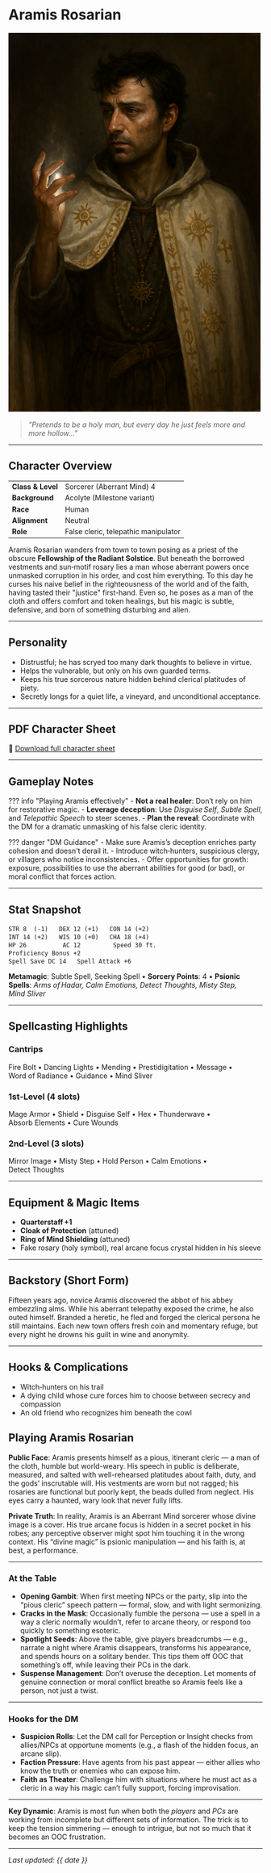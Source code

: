 # Aramis Rosarian

<img src="assets/Aramis-Rosarian.png" alt="Aramis Rosarian" width="500" />

> *"Pretends to be a holy man, but every day he just feels more and more hollow…"*

---

## Character Overview

|                   |                                      |
| ----------------- | ------------------------------------ |
| **Class & Level** | Sorcerer (Aberrant Mind) 4           |
| **Background**    | Acolyte (Milestone variant)          |
| **Race**          | Human                                |
| **Alignment**     | Neutral                              |
| **Role**          | False cleric, telepathic manipulator |

Aramis Rosarian wanders from town to town posing as a priest of the obscure **Fellowship of the Radiant Solstice**. But beneath the borrowed vestments and sun‑motif rosary lies a man whose aberrant powers once unmasked corruption in his order, and cost him everything. To this day he curses his naive belief in the righteousness of the world and of the faith, having tasted their "justice" first-hand. Even so, he poses as a man of the cloth and offers comfort and token healings, but his magic is subtle, defensive, and born of something disturbing and alien.

---

## Personality

* Distrustful; he has scryed too many dark thoughts to believe in virtue.
* Helps the vulnerable, but only on his own guarded terms.
* Keeps his true sorcerous nature hidden behind clerical platitudes of piety.
* Secretly longs for a quiet life, a vineyard, and unconditional acceptance.

---

## PDF Character Sheet

📄 [Download full character sheet](assets/Aramis-Rosarian.pdf)

---

## Gameplay Notes

??? info "Playing Aramis effectively"
	- **Not a real healer**: Don’t rely on him for restorative magic.
	- **Leverage deception**: Use *Disguise Self*, *Subtle Spell*, and *Telepathic Speech* to steer scenes.
	- **Plan the reveal**: Coordinate with the DM for a dramatic unmasking of his false cleric identity.

??? danger "DM Guidance"
	- Make sure Aramis’s deception enriches party cohesion and doesn't derail it.
	- Introduce witch‑hunters, suspicious clergy, or villagers who notice inconsistencies.
	- Offer opportunities for growth: exposure, possibilities to use the aberrant abilities for good (or bad), or moral conflict that forces action.

---

## Stat Snapshot

```text
STR 8  (-1)   DEX 12 (+1)   CON 14 (+2)
INT 14 (+2)   WIS 10 (+0)   CHA 18 (+4)
HP 26          AC 12         Speed 30 ft.
Proficiency Bonus +2
Spell Save DC 14   Spell Attack +6
```

**Metamagic**: Subtle Spell, Seeking Spell  •  **Sorcery Points**: 4  •  **Psionic Spells**: *Arms of Hadar, Calm Emotions, Detect Thoughts, Misty Step, Mind Sliver*

---

## Spellcasting Highlights

### Cantrips

Fire Bolt • Dancing Lights • Mending • Prestidigitation • Message • Word of Radiance • Guidance • Mind Sliver

### 1st‑Level (4 slots)

Mage Armor • Shield • Disguise Self • Hex • Thunderwave • Absorb Elements • Cure Wounds

### 2nd‑Level (3 slots)

Mirror Image • Misty Step • Hold Person • Calm Emotions • Detect Thoughts

---

## Equipment & Magic Items

* **Quarterstaff +1**
* **Cloak of Protection** (attuned)
* **Ring of Mind Shielding** (attuned)
* Fake rosary (holy symbol), real arcane focus crystal hidden in his sleeve

---

## Backstory (Short Form)

Fifteen years ago, novice Aramis discovered the abbot of his abbey embezzling alms. While his aberrant telepathy exposed the crime, he also outed himself. Branded a heretic, he fled and forged the clerical persona he still maintains. Each new town offers fresh coin and momentary refuge, but every night he drowns his guilt in wine and anonymity.

---

## Hooks & Complications

* Witch‑hunters on his trail
* A dying child whose cure forces him to choose between secrecy and compassion
* An old friend who recognizes him beneath the cowl

## Playing Aramis Rosarian

**Public Face**: Aramis presents himself as a pious, itinerant cleric — a man of the cloth, humble but world-weary. His speech in public is deliberate, measured, and salted with well-rehearsed platitudes about faith, duty, and the gods’ inscrutable will. His vestments are worn but not ragged; his rosaries are functional but poorly kept, the beads dulled from neglect. His eyes carry a haunted, wary look that never fully lifts.

**Private Truth**: In reality, Aramis is an Aberrant Mind sorcerer whose divine image is a cover. His true arcane focus is hidden in a secret pocket in his robes; any perceptive observer might spot him touching it in the wrong context. His “divine magic” is psionic manipulation — and his faith is, at best, a performance.

---

### At the Table
- **Opening Gambit**: When first meeting NPCs or the party, slip into the “pious cleric” speech pattern — formal, slow, and with light sermonizing.  
- **Cracks in the Mask**: Occasionally fumble the persona — use a spell in a way a cleric normally wouldn’t, refer to arcane theory, or respond too quickly to something esoteric.  
- **Spotlight Seeds**: Above the table, give players breadcrumbs — e.g., narrate a night where Aramis disappears, transforms his appearance, and spends hours on a solitary bender. This tips them off OOC that something’s off, while leaving their PCs in the dark.  
- **Suspense Management**: Don’t overuse the deception. Let moments of genuine connection or moral conflict breathe so Aramis feels like a person, not just a twist.

---

### Hooks for the DM
- **Suspicion Rolls**: Let the DM call for Perception or Insight checks from allies/NPCs at opportune moments (e.g., a flash of the hidden focus, an arcane slip).  
- **Faction Pressure**: Have agents from his past appear — either allies who know the truth or enemies who can expose him.  
- **Faith as Theater**: Challenge him with situations where he must act as a cleric in a way his magic can’t fully support, forcing improvisation.

---

**Key Dynamic**: Aramis is most fun when both the *players* and *PCs* are working from incomplete but different sets of information. The trick is to keep the tension simmering — enough to intrigue, but not so much that it becomes an OOC frustration. 


---

*Last updated: {{ date }}*
